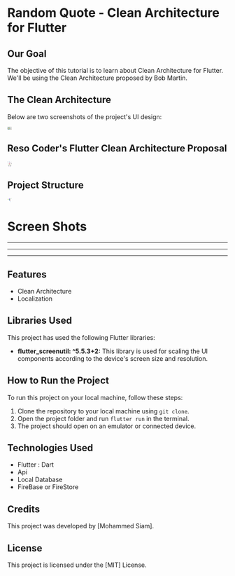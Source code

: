# Random Quote - Clean Architecture for Flutter

## Our Goal

The objective of this tutorial is to learn about Clean Architecture for Flutter. We'll be using the Clean Architecture proposed by Bob Martin.

 
## The Clean Architecture

Below are two screenshots of the project's UI design:
<div style="display: flex;">
  <img
     src="images/CleanArchitecture.jpg"
     alt="Alt text"
     title="Optional title"
     style="max-width: 10px; margin-right: 10px; hight: 10px">
 
</div>

 
## Reso Coder's Flutter Clean Architecture Proposal
<div style="display: flex;">
  <img
     src="images/Clean-Architecture-Flutter-Diagram.webp"
     alt="Alt text"
     title="Optional title"
     style="max-width: 10px; margin-right: 10px; hight: 10px">

 
</div>
 
## Project Structure

<div style="display: flex;">
  <img
     src="images/project structure.png"
     alt="Alt text"
     title="Optional title"
     style="max-width: 10px; margin-right: 10px; hight: 10px">


</div>

# Screen Shots

 
--------------------------------------------------------------------------------------------------------------------------------
--------------------------------------------------------------------------------------------------------------------------------
 
--------------------------------------------------------------------------------------------------------------------------------
## Features

- Clean Architecture
- Localization

## Libraries Used

This project has used the following Flutter libraries:

- **flutter_screenutil: ^5.5.3+2:** This library is used for scaling the UI components according to the device's screen size and resolution.
 
## How to Run the Project

To run this project on your local machine, follow these steps:

1. Clone the repository to your local machine using `git clone`.
2. Open the project folder and run `flutter run` in the terminal.
3. The project should open on an emulator or connected device.

## Technologies Used

- Flutter : Dart
- Api 
- Local Database
- FireBase or FireStore

## Credits

This project was developed by [Mohammed Siam].

## License

This project is licensed under the [MIT] License.

 

 
